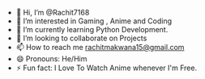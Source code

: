 - 👋 Hi, I’m @Rachit7168
- 👀 I’m interested in Gaming , Anime and Coding
- 🌱 I’m currently learning Python Development.
- 💞️ I’m looking to collaborate on Projects
- 📫 How to reach me rachitmakwana15@gmail.com
- 😄 Pronouns: He/Him
- ⚡ Fun fact: I Love To Watch Anime whenever I'm Free.

<!---
Rachit7168/Rachit7168 is a ✨ special ✨ repository because its `README.md` (this file) appears on your GitHub profile.
You can click the Preview link to take a look at your changes.
--->
